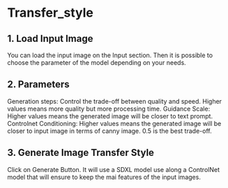 # Transfer_style

## 1. Load Input Image

You can load the input image on the Input section. Then it is possible to choose the parameter of the model depending on your needs. 

## 2. Parameters

Generation steps: Control the trade-off between quality and speed. Higher values means more quality but more processing time.
Guidance Scale: Higher values means the generated image will be closer to text prompt.
Controlnet Conditioning: Higher values means the generated image will be closer to input image in terms of canny image. 0.5 is the best trade-off.

## 3. Generate Image Transfer Style

Click on Generate Button. It will use a SDXL model use along a ControlNet model that will ensure to keep the mai features of the input images. 